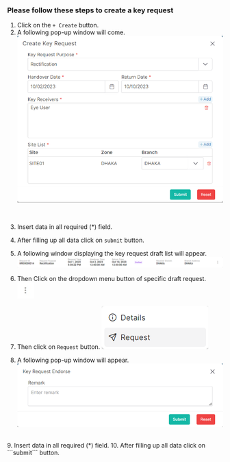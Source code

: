 ### Please follow these steps to create a key request
1. Click on the ```+ Create``` button.
2. A following pop-up window will come.
![create key request](../../../../assets/file/documentation/key-request/images/create_key-request.png)
</br>

3. Insert data in all required (<span>*</span>) field.
4. After filling up all data click on ```submit``` button.

5. A following window displaying the key request draft list will appear.
![key request list](../../../../assets/file/documentation/key-request/images/key-request_draft_list.png)

6. Then Click on the dropdown menu button of specific draft request.
![menu_btn](../../../../assets/file/documentation/common-images/menu_btn.jpg)

7. Then click on ```Request``` button.
![request_menu](../../../../assets/file/documentation/key-request/images/key_request_menu.png)

8. A following pop-up window will appear.
![transfer details](../../../../assets/file/documentation/key-request/images/key-request_endorse.png)
</br>
9. Insert data in all required (<span>*</span>) field.
10. After filling up all data click on ```submit``` button.
